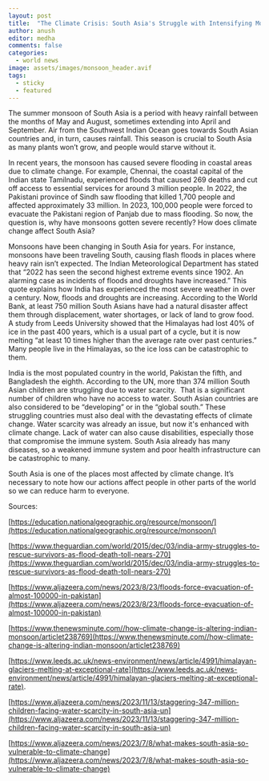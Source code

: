 ```yaml
---
layout: post
title:  "The Climate Crisis: South Asia's Struggle with Intensifying Monsoons and Water Scarcity"
author: anush
editor: medha
comments: false
categories:
  - world news
image: assets/images/monsoon_header.avif
tags:
  - sticky
  - featured
---
```

The summer monsoon of South Asia is a period with heavy rainfall between the months of May and August, sometimes extending into April and September. Air from the Southwest Indian Ocean goes towards South Asian countries and, in turn, causes rainfall. This season is crucial to South Asia as many plants won’t grow, and people would starve without it. 

In recent years, the monsoon has caused severe flooding in coastal areas due to climate change. For example, Chennai, the coastal capital of the Indian state Tamilnadu, experienced floods that caused 269 deaths and cut off access to essential services for around 3 million people. In 2022, the Pakistani province of Sindh saw flooding that killed 1,700 people and affected approximately 33 million. In 2023, 100,000 people were forced to evacuate the Pakistani region of Panjab due to mass flooding. So now, the question is, why have monsoons gotten severe recently? How does climate change affect South Asia?

Monsoons have been changing in South Asia for years. For instance, monsoons have been traveling South, causing flash floods in places where heavy rain isn’t expected. The Indian Meteorological Department has stated that “2022 has seen the second highest extreme events since 1902. An alarming case as incidents of floods and droughts have increased.” This quote explains how India has experienced the most severe weather in over a century. Now, floods and droughts are increasing. According to the World Bank, at least 750 million South Asians have had a natural disaster affect them through displacement, water shortages, or lack of land to grow food. A study from Leeds University showed that the Himalayas had lost 40% of ice in the past 400 years, which is a usual part of a cycle, but it is now melting “at least 10 times higher than the average rate over past centuries.” Many people live in the Himalayas, so the ice loss can be catastrophic to them. 

India is the most populated country in the world, Pakistan the fifth, and Bangladesh the eighth. According to the UN, more than 374 million South Asian children are struggling due to water scarcity.  That is a significant number of children who have no access to water. South Asian countries are also considered to be “developing” or in the “global south.” These struggling countries must also deal with the devastating effects of climate change. Water scarcity was already an issue, but now it's enhanced with climate change. Lack of water can also cause disabilities, especially those that compromise the immune system. South Asia already has many diseases, so a weakened immune system and poor health infrastructure can be catastrophic to many.   

South Asia is one of the places most affected by climate change. It’s necessary to note how our actions affect people in other parts of the world so we can reduce harm to everyone.

Sources:

[https://education.nationalgeographic.org/resource/monsoon/](https://education.nationalgeographic.org/resource/monsoon/)

[https://www.theguardian.com/world/2015/dec/03/india-army-struggles-to-rescue-survivors-as-flood-death-toll-nears-270](https://www.theguardian.com/world/2015/dec/03/india-army-struggles-to-rescue-survivors-as-flood-death-toll-nears-270)

[https://www.aljazeera.com/news/2023/8/23/floods-force-evacuation-of-almost-100000-in-pakistan](https://www.aljazeera.com/news/2023/8/23/floods-force-evacuation-of-almost-100000-in-pakistan)

[https://www.thenewsminute.com//how-climate-change-is-altering-indian-monsoon/articlet238769](https://www.thenewsminute.com//how-climate-change-is-altering-indian-monsoon/articlet238769)

[https://www.leeds.ac.uk/news-environment/news/article/4991/himalayan-glaciers-melting-at-exceptional-rate](https://www.leeds.ac.uk/news-environment/news/article/4991/himalayan-glaciers-melting-at-exceptional-rate).

[https://www.aljazeera.com/news/2023/11/13/staggering-347-million-children-facing-water-scarcity-in-south-asia-un](https://www.aljazeera.com/news/2023/11/13/staggering-347-million-children-facing-water-scarcity-in-south-asia-un)

[https://www.aljazeera.com/news/2023/7/8/what-makes-south-asia-so-vulnerable-to-climate-change](https://www.aljazeera.com/news/2023/7/8/what-makes-south-asia-so-vulnerable-to-climate-change)